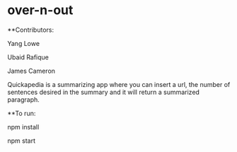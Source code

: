 # over-n-out
**Contributors:

Yang Lowe

Ubaid Rafique

James Cameron

Quickapedia is a summarizing app where you can insert a url, the number of sentences desired in the summary and it will return a summarized paragraph. 

**To run:   

npm install

npm start
